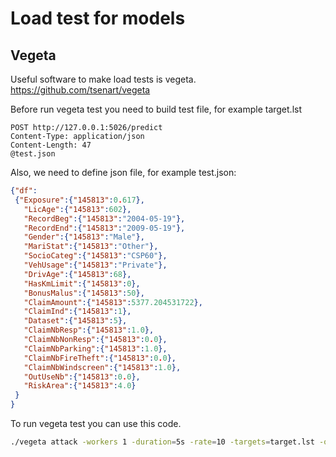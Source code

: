 # Load test for models

## Vegeta

Useful software to make load tests is vegeta. https://github.com/tsenart/vegeta

Before run vegeta test you need to build test file, for example target.lst

```
POST http://127.0.0.1:5026/predict
Content-Type: application/json
Content-Length: 47
@test.json
```

Also, we need to define json file, for example test.json:
```json
{"df":
 {"Exposure":{"145813":0.617},
   "LicAge":{"145813":602},
   "RecordBeg":{"145813":"2004-05-19"},
   "RecordEnd":{"145813":"2009-05-19"},
   "Gender":{"145813":"Male"},
   "MariStat":{"145813":"Other"},
   "SocioCateg":{"145813":"CSP60"},
   "VehUsage":{"145813":"Private"},
   "DrivAge":{"145813":68},
   "HasKmLimit":{"145813":0},
   "BonusMalus":{"145813":50},
   "ClaimAmount":{"145813":5377.204531722},
   "ClaimInd":{"145813":1},
   "Dataset":{"145813":5},
   "ClaimNbResp":{"145813":1.0},
   "ClaimNbNonResp":{"145813":0.0},
   "ClaimNbParking":{"145813":1.0},
   "ClaimNbFireTheft":{"145813":0.0},
   "ClaimNbWindscreen":{"145813":1.0},
   "OutUseNb":{"145813":0.0},
   "RiskArea":{"145813":4.0}
 }
}


```


To run vegeta test you can use this code.

```bash
./vegeta attack -workers 1 -duration=5s -rate=10 -targets=target.lst -output=results-veg-httpbin-get.bin && cat results-veg-httpbin-get.bin | ./vegeta plot --title="HTTP Bin GET n rps for k seconds" > http-bin-get-nrps-kseconds.html
```
